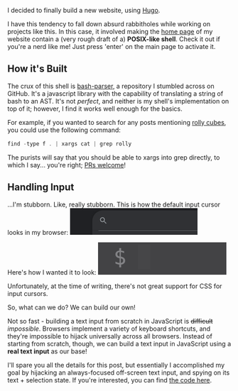 
I decided to finally build a new website, using [Hugo][hugo-gh].

I have this tendency to fall down absurd rabbitholes while working on projects like this. In this case, it involved making the [home page](https://sarah.engineer/) of my website contain a (very rough draft of a) **POSIX-like shell**. Check it out if you're a nerd like me! Just press 'enter' on the main page to activate it.

## How it's Built

The crux of this shell is [bash-parser](https://github.com/cgsdev0/bash-parser), a repository I stumbled across on GitHub. It's a javascript library with the capability of translating a string of bash to an AST. It's not _perfect_, and neither is my shell's implementation on top of it; however, I find it works well enough for the basics.

For example, if you wanted to search for any posts mentioning [rolly cubes](https://rollycubes.com/), you could use the following command:
```javascript
find -type f . | xargs cat | grep rolly
```

The purists will say that you should be able to xargs into grep directly, to which I say... you're right; [PRs welcome](https://github.com/cgsdev0/cgsdev0.github.io/blob/17bfe7259db771254cb948fa8464fe35fd5329e1/assets/js/commands.js#L77-L109)!

[hugo-gh]: https://github.com/gohugoio/hugo

## Handling Input

...I'm stubborn. Like, really stubborn. This is how the default input cursor looks in my browser:
![Default Cursor](./regular_cursor.gif)

Here's how I wanted it to look:
![My Custom Cursor](./my_cursor.gif)

Unfortunately, at the time of writing, there's not great support for CSS for input cursors.

So, what can we do? We can build our own!

Not so fast - building a text input from scratch in JavaScript is ~~difficult~~ _impossible_. Browsers implement a variety of keyboard shortcuts, and they're impossible to hijack universally across all browsers. Instead of starting from scratch, though, we can build a text input in JavaScript using a **real text input** as our base!

I'll spare you all the details for this post, but essentially I accomplished my goal by hijacking an always-focused off-screen text input, and spying on its text + selection state. If you're interested, you can find [the code here](https://github.com/cgsdev0/cgsdev0.github.io/blob/main/assets/js/input.js).

